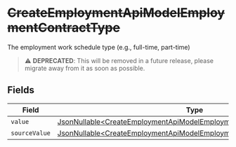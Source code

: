# ~~CreateEmploymentApiModelEmploymentContractType~~

The employment work schedule type (e.g., full-time, part-time)

> :warning: **DEPRECATED**: This will be removed in a future release, please migrate away from it as soon as possible.


## Fields

| Field                                                                                                                                                            | Type                                                                                                                                                             | Required                                                                                                                                                         | Description                                                                                                                                                      |
| ---------------------------------------------------------------------------------------------------------------------------------------------------------------- | ---------------------------------------------------------------------------------------------------------------------------------------------------------------- | ---------------------------------------------------------------------------------------------------------------------------------------------------------------- | ---------------------------------------------------------------------------------------------------------------------------------------------------------------- |
| `value`                                                                                                                                                          | [JsonNullable\<CreateEmploymentApiModelEmploymentContractTypeValue>](../../models/components/CreateEmploymentApiModelEmploymentContractTypeValue.md)             | :heavy_minus_sign:                                                                                                                                               | N/A                                                                                                                                                              |
| `sourceValue`                                                                                                                                                    | [JsonNullable\<CreateEmploymentApiModelEmploymentContractTypeSourceValue>](../../models/components/CreateEmploymentApiModelEmploymentContractTypeSourceValue.md) | :heavy_minus_sign:                                                                                                                                               | N/A                                                                                                                                                              |